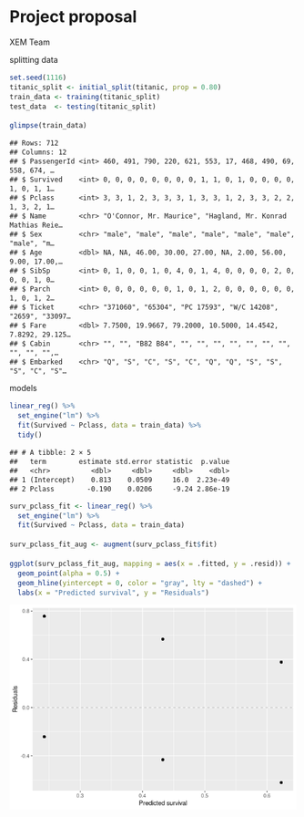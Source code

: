 Project proposal
================
XEM Team

splitting data

``` r
set.seed(1116)
titanic_split <- initial_split(titanic, prop = 0.80)
train_data <- training(titanic_split)
test_data  <- testing(titanic_split)

glimpse(train_data)
```

    ## Rows: 712
    ## Columns: 12
    ## $ PassengerId <int> 460, 491, 790, 220, 621, 553, 17, 468, 490, 69, 558, 674, …
    ## $ Survived    <int> 0, 0, 0, 0, 0, 0, 0, 0, 1, 1, 0, 1, 0, 0, 0, 0, 1, 0, 1, 1…
    ## $ Pclass      <int> 3, 3, 1, 2, 3, 3, 3, 1, 3, 3, 1, 2, 3, 3, 2, 2, 1, 3, 2, 1…
    ## $ Name        <chr> "O'Connor, Mr. Maurice", "Hagland, Mr. Konrad Mathias Reie…
    ## $ Sex         <chr> "male", "male", "male", "male", "male", "male", "male", "m…
    ## $ Age         <dbl> NA, NA, 46.00, 30.00, 27.00, NA, 2.00, 56.00, 9.00, 17.00,…
    ## $ SibSp       <int> 0, 1, 0, 0, 1, 0, 4, 0, 1, 4, 0, 0, 0, 0, 2, 0, 0, 0, 1, 0…
    ## $ Parch       <int> 0, 0, 0, 0, 0, 0, 1, 0, 1, 2, 0, 0, 0, 0, 0, 0, 1, 0, 1, 2…
    ## $ Ticket      <chr> "371060", "65304", "PC 17593", "W/C 14208", "2659", "33097…
    ## $ Fare        <dbl> 7.7500, 19.9667, 79.2000, 10.5000, 14.4542, 7.8292, 29.125…
    ## $ Cabin       <chr> "", "", "B82 B84", "", "", "", "", "", "", "", "", "", "",…
    ## $ Embarked    <chr> "Q", "S", "C", "S", "C", "Q", "Q", "S", "S", "S", "C", "S"…

models

``` r
linear_reg() %>%
  set_engine("lm") %>%
  fit(Survived ~ Pclass, data = train_data) %>%
  tidy()
```

    ## # A tibble: 2 × 5
    ##   term        estimate std.error statistic  p.value
    ##   <chr>          <dbl>     <dbl>     <dbl>    <dbl>
    ## 1 (Intercept)    0.813    0.0509     16.0  2.23e-49
    ## 2 Pclass        -0.190    0.0206     -9.24 2.86e-19

``` r
surv_pclass_fit <- linear_reg() %>%
  set_engine("lm") %>%
  fit(Survived ~ Pclass, data = train_data)

surv_pclass_fit_aug <- augment(surv_pclass_fit$fit)

ggplot(surv_pclass_fit_aug, mapping = aes(x = .fitted, y = .resid)) +
  geom_point(alpha = 0.5) +
  geom_hline(yintercept = 0, color = "gray", lty = "dashed") +
  labs(x = "Predicted survival", y = "Residuals")
```

![](modelfitting_files/figure-gfm/unnamed-chunk-2-1.png)<!-- -->
